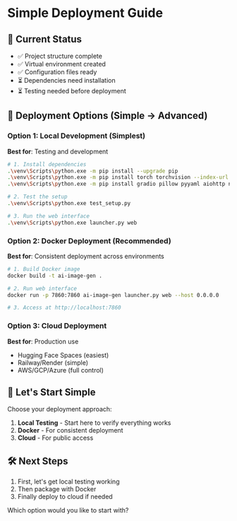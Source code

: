 # Simple Deployment Guide

## 🎯 Current Status
- ✅ Project structure complete
- ✅ Virtual environment created  
- ✅ Configuration files ready
- ⏳ Dependencies need installation
- ⏳ Testing needed before deployment

## 🚀 Deployment Options (Simple → Advanced)

### Option 1: Local Development (Simplest)
**Best for**: Testing and development

```bash
# 1. Install dependencies
.\venv\Scripts\python.exe -m pip install --upgrade pip
.\venv\Scripts\python.exe -m pip install torch torchvision --index-url https://download.pytorch.org/whl/cpu
.\venv\Scripts\python.exe -m pip install gradio pillow pyyaml aiohttp numpy

# 2. Test the setup
.\venv\Scripts\python.exe test_setup.py

# 3. Run the web interface
.\venv\Scripts\python.exe launcher.py web
```

### Option 2: Docker Deployment (Recommended)
**Best for**: Consistent deployment across environments

```bash
# 1. Build Docker image
docker build -t ai-image-gen .

# 2. Run web interface
docker run -p 7860:7860 ai-image-gen launcher.py web --host 0.0.0.0

# 3. Access at http://localhost:7860
```

### Option 3: Cloud Deployment
**Best for**: Production use
- Hugging Face Spaces (easiest)
- Railway/Render (simple)
- AWS/GCP/Azure (full control)

## 🎯 Let's Start Simple

Choose your deployment approach:
1. **Local Testing** - Start here to verify everything works
2. **Docker** - For consistent deployment
3. **Cloud** - For public access

## 🛠️ Next Steps

1. First, let's get local testing working
2. Then package with Docker
3. Finally deploy to cloud if needed

Which option would you like to start with?
